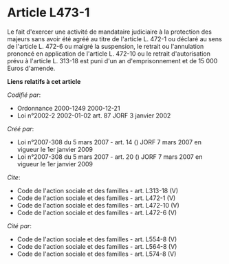 # Article L473-1

Le fait d'exercer une activité de mandataire judiciaire à la protection des majeurs sans avoir été agréé au titre de
l'article L. 472-1 ou déclaré au sens de l'article L. 472-6 ou malgré la suspension, le retrait ou l'annulation prononcé en
application de l'article L. 472-10 ou le retrait d'autorisation prévu à l'article L. 313-18 est puni d'un an d'emprisonnement
et de 15 000 Euros d'amende.

**Liens relatifs à cet article**

_Codifié par_:

  - Ordonnance 2000-1249 2000-12-21
  - Loi n°2002-2 2002-01-02 art. 87 JORF 3 janvier 2002

_Créé par_:

  - Loi n°2007-308 du 5 mars 2007 - art. 14 () JORF 7 mars 2007 en vigueur le 1er janvier 2009
  - Loi n°2007-308 du 5 mars 2007 - art. 20 () JORF 7 mars 2007 en vigueur le 1er janvier 2009

_Cite_:

  - Code de l'action sociale et des familles - art. L313-18 (V)
  - Code de l'action sociale et des familles - art. L472-1 (V)
  - Code de l'action sociale et des familles - art. L472-10 (V)
  - Code de l'action sociale et des familles - art. L472-6 (V)

_Cité par_:

  - Code de l'action sociale et des familles - art. L554-8 (V)
  - Code de l'action sociale et des familles - art. L564-8 (V)
  - Code de l'action sociale et des familles - art. L574-8 (V)
